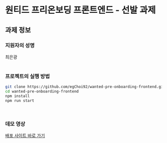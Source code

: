 # 원티드 프리온보딩 프론트엔드 - 선발 과제

## 과제 정보

### 지원자의 성명 
최은광   
<br>

### 프로젝트의 실행 방법
```bash
git clone https://github.com/egChoi92/wanted-pre-onboarding-frontend.git
cd wanted-pre-onboarding-frontend
npm install
npm run start
```   
<br>

### 데모 영상
[배포 사이트 바로 가기](https://wanted-pre-onboarding-frontend-tau-eight.vercel.app/)